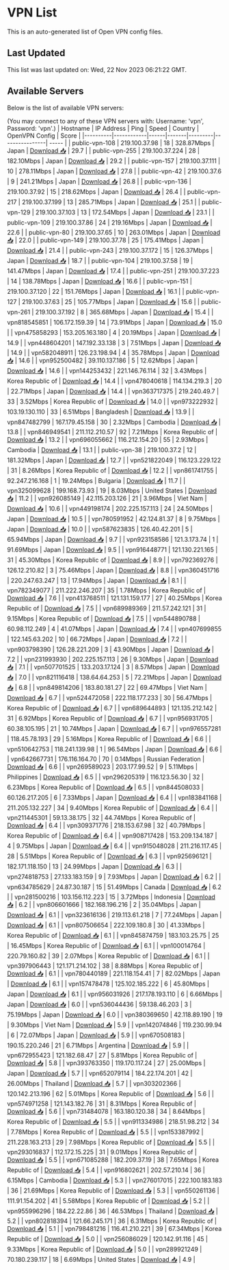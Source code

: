# VPN List

This is an auto-generated list of Open VPN config files.

## Last Updated

This list was last updated on: Wed, 22 Nov 2023 06:21:22 GMT.

## Available Servers

Below is the list of available VPN servers:

(You may connect to any of these VPN servers with: Username: 'vpn', Password: 'vpn'.)
| Hostname | IP Address | Ping | Speed | Country | OpenVPN Config | Score |
|----------|------------|------|-------|---------|----------------| ----- |
| public-vpn-108 | 219.100.37.98 | 18 | 328.87Mbps | Japan | [Download 📥](./configs/server_0_JP.ovpn) | 29.7 |
| public-vpn-255 | 219.100.37.224 | 28 | 182.10Mbps | Japan | [Download 📥](./configs/server_1_JP.ovpn) | 29.2 |
| public-vpn-157 | 219.100.37.111 | 10 | 278.11Mbps | Japan | [Download 📥](./configs/server_2_JP.ovpn) | 27.8 |
| public-vpn-42 | 219.100.37.6 | 9 | 241.21Mbps | Japan | [Download 📥](./configs/server_3_JP.ovpn) | 26.8 |
| public-vpn-136 | 219.100.37.92 | 15 | 218.62Mbps | Japan | [Download 📥](./configs/server_4_JP.ovpn) | 26.4 |
| public-vpn-217 | 219.100.37.199 | 13 | 285.71Mbps | Japan | [Download 📥](./configs/server_5_JP.ovpn) | 25.1 |
| public-vpn-129 | 219.100.37.103 | 13 | 172.54Mbps | Japan | [Download 📥](./configs/server_6_JP.ovpn) | 23.1 |
| public-vpn-109 | 219.100.37.86 | 24 | 219.16Mbps | Japan | [Download 📥](./configs/server_7_JP.ovpn) | 22.6 |
| public-vpn-80 | 219.100.37.65 | 10 | 263.01Mbps | Japan | [Download 📥](./configs/server_8_JP.ovpn) | 22.0 |
| public-vpn-149 | 219.100.37.78 | 25 | 175.41Mbps | Japan | [Download 📥](./configs/server_9_JP.ovpn) | 21.4 |
| public-vpn-243 | 219.100.37.172 | 15 | 126.37Mbps | Japan | [Download 📥](./configs/server_10_JP.ovpn) | 18.7 |
| public-vpn-104 | 219.100.37.58 | 19 | 141.47Mbps | Japan | [Download 📥](./configs/server_11_JP.ovpn) | 17.4 |
| public-vpn-251 | 219.100.37.223 | 14 | 138.78Mbps | Japan | [Download 📥](./configs/server_12_JP.ovpn) | 16.6 |
| public-vpn-151 | 219.100.37.120 | 22 | 151.76Mbps | Japan | [Download 📥](./configs/server_13_JP.ovpn) | 16.1 |
| public-vpn-127 | 219.100.37.63 | 25 | 105.77Mbps | Japan | [Download 📥](./configs/server_14_JP.ovpn) | 15.6 |
| public-vpn-261 | 219.100.37.192 | 8 | 365.68Mbps | Japan | [Download 📥](./configs/server_15_JP.ovpn) | 15.4 |
| vpn818545851 | 106.172.159.39 | 14 | 73.91Mbps | Japan | [Download 📥](./configs/server_16_JP.ovpn) | 15.0 |
| vpn475858293 | 153.205.163.180 | 4 | 20.19Mbps | Japan | [Download 📥](./configs/server_17_JP.ovpn) | 14.9 |
| vpn448604201 | 147.192.33.138 | 3 | 7.51Mbps | Japan | [Download 📥](./configs/server_18_JP.ovpn) | 14.9 |
| vpn582048911 | 126.23.198.94 | 4 | 35.78Mbps | Japan | [Download 📥](./configs/server_19_JP.ovpn) | 14.6 |
| vpn952500482 | 39.110.137.186 | 5 | 12.62Mbps | Japan | [Download 📥](./configs/server_20_JP.ovpn) | 14.6 |
| vpn144253432 | 221.146.76.114 | 32 | 3.43Mbps | Korea Republic of | [Download 📥](./configs/server_21_KR.ovpn) | 14.4 |
| vpn478040618 | 114.134.219.3 | 20 | 22.71Mbps | Japan | [Download 📥](./configs/server_22_JP.ovpn) | 14.4 |
| vpn363717375 | 219.240.49.7 | 33 | 3.52Mbps | Korea Republic of | [Download 📥](./configs/server_23_KR.ovpn) | 14.0 |
| vpn973222932 | 103.19.130.110 | 33 | 6.51Mbps | Bangladesh | [Download 📥](./configs/server_24_BD.ovpn) | 13.9 |
| vpn847482799 | 167.179.45.158 | 30 | 2.32Mbps | Cambodia | [Download 📥](./configs/server_25_KH.ovpn) | 13.8 |
| vpn846949541 | 211.112.210.57 | 92 | 7.21Mbps | Korea Republic of | [Download 📥](./configs/server_26_KR.ovpn) | 13.2 |
| vpn696055662 | 116.212.154.20 | 55 | 2.93Mbps | Cambodia | [Download 📥](./configs/server_27_KH.ovpn) | 13.1 |
| public-vpn-38 | 219.100.37.2 | 12 | 181.32Mbps | Japan | [Download 📥](./configs/server_28_JP.ovpn) | 12.7 |
| vpn521822049 | 116.123.229.122 | 31 | 8.26Mbps | Korea Republic of | [Download 📥](./configs/server_29_KR.ovpn) | 12.2 |
| vpn861741755 | 92.247.216.168 | 1 | 19.24Mbps | Bulgaria | [Download 📥](./configs/server_30_BG.ovpn) | 11.7 |
| vpn325099628 | 199.168.73.93 | 19 | 8.03Mbps | United States | [Download 📥](./configs/server_31_US.ovpn) | 11.2 |
| vpn926085149 | 42.115.203.126 | 21 | 3.96Mbps | Viet Nam | [Download 📥](./configs/server_32_VN.ovpn) | 10.6 |
| vpn449198174 | 202.225.157.113 | 24 | 24.50Mbps | Japan | [Download 📥](./configs/server_33_JP.ovpn) | 10.5 |
| vpn780591952 | 42.124.81.37 | 8 | 9.75Mbps | Japan | [Download 📥](./configs/server_34_JP.ovpn) | 10.0 |
| vpn587623835 | 126.40.42.201 | 5 | 65.94Mbps | Japan | [Download 📥](./configs/server_35_JP.ovpn) | 9.7 |
| vpn923158586 | 121.3.173.74 | 1 | 91.69Mbps | Japan | [Download 📥](./configs/server_36_JP.ovpn) | 9.5 |
| vpn916448771 | 121.130.221.165 | 31 | 45.30Mbps | Korea Republic of | [Download 📥](./configs/server_37_KR.ovpn) | 8.9 |
| vpn792369276 | 126.12.210.82 | 3 | 75.46Mbps | Japan | [Download 📥](./configs/server_38_JP.ovpn) | 8.8 |
| vpn360451716 | 220.247.63.247 | 13 | 17.94Mbps | Japan | [Download 📥](./configs/server_39_JP.ovpn) | 8.1 |
| vpn782349077 | 211.222.246.207 | 35 | 1.78Mbps | Korea Republic of | [Download 📥](./configs/server_40_KR.ovpn) | 7.6 |
| vpn413768511 | 121.131.159.177 | 27 | 40.25Mbps | Korea Republic of | [Download 📥](./configs/server_41_KR.ovpn) | 7.5 |
| vpn689989369 | 211.57.242.121 | 31 | 9.15Mbps | Korea Republic of | [Download 📥](./configs/server_42_KR.ovpn) | 7.5 |
| vpn544890788 | 60.98.112.249 | 4 | 41.07Mbps | Japan | [Download 📥](./configs/server_43_JP.ovpn) | 7.4 |
| vpn407699855 | 122.145.63.202 | 10 | 66.72Mbps | Japan | [Download 📥](./configs/server_44_JP.ovpn) | 7.2 |
| vpn903798390 | 126.28.221.209 | 3 | 43.90Mbps | Japan | [Download 📥](./configs/server_45_JP.ovpn) | 7.2 |
| vpn231993930 | 202.225.157.113 | 26 | 9.30Mbps | Japan | [Download 📥](./configs/server_46_JP.ovpn) | 7.1 |
| vpn507701525 | 133.203.17.124 | 3 | 8.57Mbps | Japan | [Download 📥](./configs/server_47_JP.ovpn) | 7.0 |
| vpn821116418 | 138.64.64.253 | 5 | 72.21Mbps | Japan | [Download 📥](./configs/server_48_JP.ovpn) | 6.8 |
| vpn849814206 | 183.80.181.27 | 22 | 69.47Mbps | Viet Nam | [Download 📥](./configs/server_49_VN.ovpn) | 6.7 |
| vpn524472058 | 222.118.177.233 | 30 | 56.47Mbps | Korea Republic of | [Download 📥](./configs/server_50_KR.ovpn) | 6.7 |
| vpn689644893 | 121.135.212.142 | 31 | 6.92Mbps | Korea Republic of | [Download 📥](./configs/server_51_KR.ovpn) | 6.7 |
| vpn956931705 | 60.38.105.195 | 21 | 10.74Mbps | Japan | [Download 📥](./configs/server_52_JP.ovpn) | 6.7 |
| vpn976557281 | 118.45.78.193 | 29 | 5.16Mbps | Korea Republic of | [Download 📥](./configs/server_53_KR.ovpn) | 6.6 |
| vpn510642753 | 118.241.139.98 | 1 | 96.54Mbps | Japan | [Download 📥](./configs/server_54_JP.ovpn) | 6.6 |
| vpn642667731 | 176.116.164.70 | 70 | 0.14Mbps | Russian Federation | [Download 📥](./configs/server_55_RU.ovpn) | 6.6 |
| vpn269589023 | 203.177.99.52 | 9 | 5.11Mbps | Philippines | [Download 📥](./configs/server_56_PH.ovpn) | 6.5 |
| vpn296205319 | 116.123.56.30 | 32 | 6.23Mbps | Korea Republic of | [Download 📥](./configs/server_57_KR.ovpn) | 6.5 |
| vpn844508033 | 60.126.217.205 | 6 | 7.33Mbps | Japan | [Download 📥](./configs/server_58_JP.ovpn) | 6.4 |
| vpn183841168 | 211.205.132.227 | 34 | 9.40Mbps | Korea Republic of | [Download 📥](./configs/server_59_KR.ovpn) | 6.4 |
| vpn211445301 | 59.13.38.175 | 32 | 44.74Mbps | Korea Republic of | [Download 📥](./configs/server_60_KR.ovpn) | 6.4 |
| vpn309371776 | 218.153.67.98 | 32 | 40.79Mbps | Korea Republic of | [Download 📥](./configs/server_61_KR.ovpn) | 6.4 |
| vpn908717428 | 153.209.134.187 | 4 | 9.75Mbps | Japan | [Download 📥](./configs/server_62_JP.ovpn) | 6.4 |
| vpn915048028 | 211.216.117.45 | 28 | 5.51Mbps | Korea Republic of | [Download 📥](./configs/server_63_KR.ovpn) | 6.3 |
| vpn925696121 | 182.171.118.150 | 13 | 24.99Mbps | Japan | [Download 📥](./configs/server_64_JP.ovpn) | 6.3 |
| vpn274818753 | 27.133.183.159 | 9 | 7.93Mbps | Japan | [Download 📥](./configs/server_65_JP.ovpn) | 6.2 |
| vpn634785629 | 24.87.30.187 | 15 | 51.49Mbps | Canada | [Download 📥](./configs/server_66_CA.ovpn) | 6.2 |
| vpn281500216 | 103.156.112.223 | 15 | 3.72Mbps | Indonesia | [Download 📥](./configs/server_67_ID.ovpn) | 6.2 |
| vpn806601666 | 182.168.196.216 | 2 | 35.04Mbps | Japan | [Download 📥](./configs/server_68_JP.ovpn) | 6.1 |
| vpn323616136 | 219.113.61.218 | 7 | 77.24Mbps | Japan | [Download 📥](./configs/server_69_JP.ovpn) | 6.1 |
| vpn807506654 | 222.109.180.8 | 30 | 41.33Mbps | Korea Republic of | [Download 📥](./configs/server_70_KR.ovpn) | 6.1 |
| vpn845874759 | 183.103.25.75 | 25 | 16.45Mbps | Korea Republic of | [Download 📥](./configs/server_71_KR.ovpn) | 6.1 |
| vpn100014764 | 220.79.160.82 | 39 | 2.07Mbps | Korea Republic of | [Download 📥](./configs/server_72_KR.ovpn) | 6.1 |
| vpn397906443 | 121.171.214.102 | 38 | 8.88Mbps | Korea Republic of | [Download 📥](./configs/server_73_KR.ovpn) | 6.1 |
| vpn780440189 | 221.118.154.41 | 7 | 82.02Mbps | Japan | [Download 📥](./configs/server_74_JP.ovpn) | 6.1 |
| vpn157478478 | 125.102.185.222 | 6 | 45.80Mbps | Japan | [Download 📥](./configs/server_75_JP.ovpn) | 6.1 |
| vpn956031926 | 217.178.193.110 | 6 | 6.66Mbps | Japan | [Download 📥](./configs/server_76_JP.ovpn) | 6.0 |
| vpn536044436 | 59.138.46.203 | 3 | 75.19Mbps | Japan | [Download 📥](./configs/server_77_JP.ovpn) | 6.0 |
| vpn380369650 | 42.118.89.190 | 19 | 9.30Mbps | Viet Nam | [Download 📥](./configs/server_78_VN.ovpn) | 5.9 |
| vpn142074846 | 119.230.99.94 | 6 | 72.07Mbps | Japan | [Download 📥](./configs/server_79_JP.ovpn) | 5.9 |
| vpn670508183 | 190.15.220.246 | 21 | 6.71Mbps | Argentina | [Download 📥](./configs/server_80_AR.ovpn) | 5.9 |
| vpn672955423 | 121.182.68.47 | 27 | 5.81Mbps | Korea Republic of | [Download 📥](./configs/server_81_KR.ovpn) | 5.8 |
| vpn393763350 | 119.170.117.24 | 27 | 25.00Mbps | Japan | [Download 📥](./configs/server_82_JP.ovpn) | 5.7 |
| vpn652079114 | 184.22.174.201 | 42 | 26.00Mbps | Thailand | [Download 📥](./configs/server_83_TH.ovpn) | 5.7 |
| vpn303202366 | 120.142.213.196 | 62 | 5.01Mbps | Korea Republic of | [Download 📥](./configs/server_84_KR.ovpn) | 5.6 |
| vpn574971258 | 121.143.182.76 | 31 | 8.31Mbps | Korea Republic of | [Download 📥](./configs/server_85_KR.ovpn) | 5.6 |
| vpn731484078 | 163.180.120.38 | 34 | 8.64Mbps | Korea Republic of | [Download 📥](./configs/server_86_KR.ovpn) | 5.5 |
| vpn911334986 | 218.51.98.212 | 34 | 7.78Mbps | Korea Republic of | [Download 📥](./configs/server_87_KR.ovpn) | 5.5 |
| vpn153387992 | 211.228.163.213 | 29 | 7.98Mbps | Korea Republic of | [Download 📥](./configs/server_88_KR.ovpn) | 5.5 |
| vpn293016837 | 112.172.15.225 | 31 | 9.01Mbps | Korea Republic of | [Download 📥](./configs/server_89_KR.ovpn) | 5.5 |
| vpn671085288 | 182.209.37.19 | 38 | 7.65Mbps | Korea Republic of | [Download 📥](./configs/server_90_KR.ovpn) | 5.4 |
| vpn916802621 | 202.57.210.14 | 36 | 6.15Mbps | Cambodia | [Download 📥](./configs/server_91_KH.ovpn) | 5.3 |
| vpn276017015 | 222.100.183.183 | 36 | 21.69Mbps | Korea Republic of | [Download 📥](./configs/server_92_KR.ovpn) | 5.3 |
| vpn550261136 | 111.91.154.202 | 41 | 5.58Mbps | Korea Republic of | [Download 📥](./configs/server_93_KR.ovpn) | 5.2 |
| vpn955996296 | 184.22.22.86 | 36 | 46.53Mbps | Thailand | [Download 📥](./configs/server_94_TH.ovpn) | 5.2 |
| vpn802818394 | 121.66.245.171 | 36 | 6.31Mbps | Korea Republic of | [Download 📥](./configs/server_95_KR.ovpn) | 5.1 |
| vpn798481216 | 116.41.210.221 | 39 | 67.34Mbps | Korea Republic of | [Download 📥](./configs/server_96_KR.ovpn) | 5.0 |
| vpn256086029 | 120.142.91.116 | 45 | 9.33Mbps | Korea Republic of | [Download 📥](./configs/server_97_KR.ovpn) | 5.0 |
| vpn289921249 | 70.180.239.117 | 18 | 6.69Mbps | United States | [Download 📥](./configs/server_98_US.ovpn) | 4.9 |

